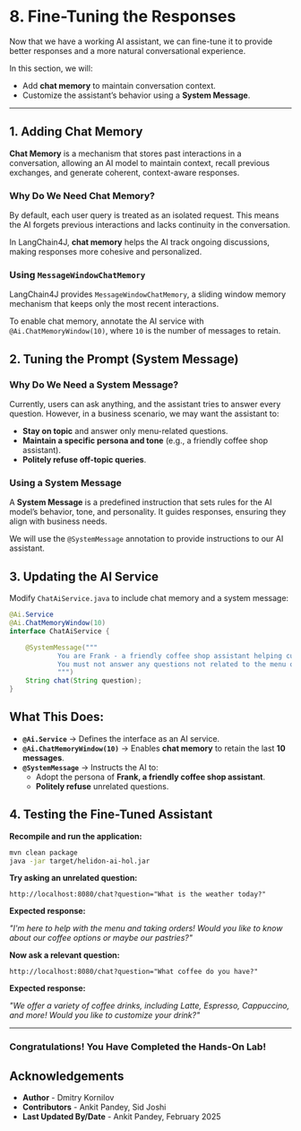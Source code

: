 # 8. Fine-Tuning the Responses

Now that we have a working AI assistant, we can fine-tune it to provide better responses and a more natural conversational experience.

In this section, we will: 

- Add **chat memory** to maintain conversation context.  
- Customize the assistant’s behavior using a **System Message**.

---

## 1. Adding Chat Memory

**Chat Memory** is a mechanism that stores past interactions in a conversation, allowing an AI model to maintain context, recall previous exchanges, and generate coherent, context-aware responses.

### Why Do We Need Chat Memory?

By default, each user query is treated as an isolated request. This means the AI forgets previous interactions and lacks continuity in the conversation.

In LangChain4J, **chat memory** helps the AI track ongoing discussions, making responses more cohesive and personalized.

### Using `MessageWindowChatMemory`

LangChain4J provides `MessageWindowChatMemory`, a sliding window memory mechanism that keeps only the most recent interactions.

To enable chat memory, annotate the AI service with `@Ai.ChatMemoryWindow(10)`, where `10` is the number of messages to retain.

## 2. Tuning the Prompt (System Message)

### Why Do We Need a System Message?

Currently, users can ask anything, and the assistant tries to answer every question. However, in a business scenario, we may want the assistant to:  

- **Stay on topic** and answer only menu-related questions.  
- **Maintain a specific persona and tone** (e.g., a friendly coffee shop assistant).  
- **Politely refuse off-topic queries**.

### Using a System Message

A **System Message** is a predefined instruction that sets rules for the AI model’s behavior, tone, and personality. It guides responses, ensuring they align with business needs.

We will use the `@SystemMessage` annotation to provide instructions to our AI assistant.

## 3. Updating the AI Service

Modify `ChatAiService.java` to include chat memory and a system message:

```java
@Ai.Service
@Ai.ChatMemoryWindow(10)
interface ChatAiService {

    @SystemMessage("""
            You are Frank - a friendly coffee shop assistant helping customers with their orders.
            You must not answer any questions not related to the menu or placing orders.
            """)
    String chat(String question);
}
```

**What This Does:**
- 
- **`@Ai.Service`** → Defines the interface as an AI service.
- **`@Ai.ChatMemoryWindow(10)`** → Enables **chat memory** to retain the last **10 messages**.
- **`@SystemMessage`** → Instructs the AI to:  
  - Adopt the persona of **Frank, a friendly coffee shop assistant**.  
  - **Politely refuse** unrelated questions.

## 4. Testing the Fine-Tuned Assistant

**Recompile and run the application:**

```sh
mvn clean package
java -jar target/helidon-ai-hol.jar
```

**Try asking an unrelated question:**

```
http://localhost:8080/chat?question="What is the weather today?"
```

**Expected response:**

*"I'm here to help with the menu and taking orders! Would you like to know about our coffee options or maybe our pastries?"*

**Now ask a relevant question:**

```
http://localhost:8080/chat?question="What coffee do you have?"
```

**Expected response:**

*"We offer a variety of coffee drinks, including Latte, Espresso, Cappuccino, and more! Would you like to customize your drink?"*

---

### Congratulations! You Have Completed the Hands-On Lab!  


## Acknowledgements

* **Author** - Dmitry Kornilov
* **Contributors** - Ankit Pandey, Sid Joshi
* **Last Updated By/Date** - Ankit Pandey, February 2025